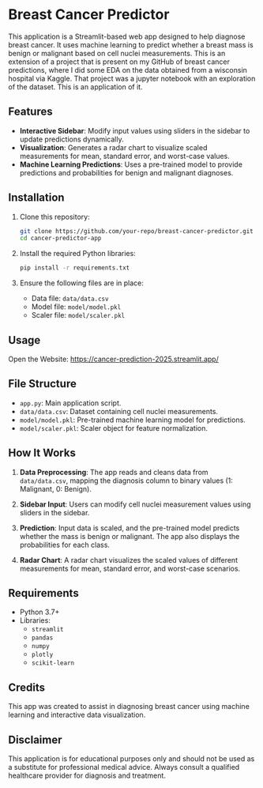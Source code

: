 # Breast Cancer Predictor

This application is a Streamlit-based web app designed to help diagnose breast cancer. It uses machine learning to predict whether a breast mass is benign or malignant based on cell nuclei measurements. This is an extension of a project that is present on my GitHub of breast cancer predictions, where I did some EDA on the data obtained from a wisconsin hospital via Kaggle. That project was a jupyter notebook with an exploration of the dataset. This is an application of it.

## Features

- **Interactive Sidebar**: Modify input values using sliders in the sidebar to update predictions dynamically.
- **Visualization**: Generates a radar chart to visualize scaled measurements for mean, standard error, and worst-case values.
- **Machine Learning Predictions**: Uses a pre-trained model to provide predictions and probabilities for benign and malignant diagnoses.

## Installation

1. Clone this repository:
   ```bash
   git clone https://github.com/your-repo/breast-cancer-predictor.git
   cd cancer-predictor-app

2. Install the required Python libraries:
   ```bash
   pip install -r requirements.txt
   ```

3. Ensure the following files are in place:
   - Data file: `data/data.csv`
   - Model file: `model/model.pkl`
   - Scaler file: `model/scaler.pkl`

## Usage

Open the Website: https://cancer-prediction-2025.streamlit.app/


## File Structure

- `app.py`: Main application script.
- `data/data.csv`: Dataset containing cell nuclei measurements.
- `model/model.pkl`: Pre-trained machine learning model for predictions.
- `model/scaler.pkl`: Scaler object for feature normalization.

## How It Works

1. **Data Preprocessing**: The app reads and cleans data from `data/data.csv`, mapping the diagnosis column to binary values (1: Malignant, 0: Benign).
   
2. **Sidebar Input**: Users can modify cell nuclei measurement values using sliders in the sidebar.

3. **Prediction**: Input data is scaled, and the pre-trained model predicts whether the mass is benign or malignant. The app also displays the probabilities for each class.

4. **Radar Chart**: A radar chart visualizes the scaled values of different measurements for mean, standard error, and worst-case scenarios.

## Requirements

- Python 3.7+
- Libraries:
  - `streamlit`
  - `pandas`
  - `numpy`
  - `plotly`
  - `scikit-learn`

## Credits

This app was created to assist in diagnosing breast cancer using machine learning and interactive data visualization. 

## Disclaimer

This application is for educational purposes only and should not be used as a substitute for professional medical advice. Always consult a qualified healthcare provider for diagnosis and treatment.
